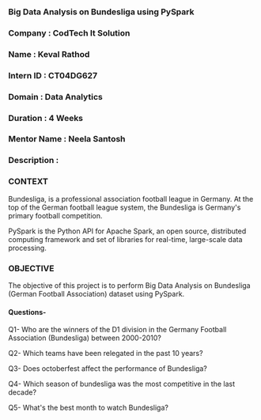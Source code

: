 ### Big Data Analysis on Bundesliga using PySpark

### Company : CodTech It Solution

### Name : Keval Rathod

### Intern ID : CT04DG627

### Domain : Data Analytics

### Duration : 4 Weeks

### Mentor Name : Neela Santosh 





### Description : 

### CONTEXT
Bundesliga, is a professional association football league in Germany. At the top of the German football league system, the Bundesliga is Germany's primary football competition.

PySpark is the Python API for Apache Spark, an open source, distributed computing framework and set of libraries for real-time, large-scale data processing.

### OBJECTIVE
The objective of this project is to perform Big Data Analysis on Bundesliga (German Football Association) dataset using PySpark.

#### Questions-

Q1- Who are the winners of the D1 division in the Germany Football Association (Bundesliga) between 2000-2010?

Q2- Which teams have been relegated in the past 10 years?

Q3- Does octoberfest affect the performance of Bundesliga?

Q4- Which season of bundesliga was the most competitive in the last decade?

Q5- What's the best month to watch Bundesliga?
